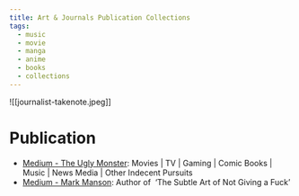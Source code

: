 ```yaml
---
title: Art & Journals Publication Collections
tags:
  - music
  - movie
  - manga
  - anime
  - books
  - collections
---
```

![[journalist-takenote.jpeg]]
# Publication

- [Medium - The Ugly Monster](https://medium.com/theuglymonster): Movies | TV | Gaming | Comic Books | Music | News Media | Other Indecent Pursuits
- [Medium - Mark Manson](https://medium.com/@markmanson): Author of  ‘The Subtle Art of Not Giving a Fuck’